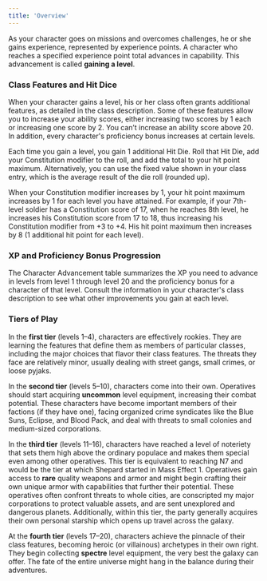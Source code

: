 ```yaml
---
title: 'Overview'
---
```


As your character goes on missions and overcomes challenges, he or she gains experience, represented by experience
points. A character who reaches a specified experience point total advances in capability. This advancement is called
__gaining a level__.

### Class Features and Hit Dice

When your character gains a level, his or her class often grants additional features, as detailed in the class description.
Some of these features allow you to increase your ability scores, either increasing two scores by 1 each or increasing one
score by 2. You can’t increase an ability score above 20. In addition, every character's proficiency bonus increases
at certain levels.

Each time you gain a level, you gain 1 additional Hit Die. Roll that Hit Die, add your Constitution modifier to the roll,
and add the total to your hit point maximum. Alternatively, you can use the fixed value shown in your class entry,
which is the average result of the die roll (rounded up).

When your Constitution modifier increases by 1, your hit point maximum increases by 1 for each level you have attained.
For example, if your 7th-level soldier has a Constitution score of 17, when he reaches 8th level, he increases his
Constitution score from 17 to 18, thus increasing his Constitution modifier from +3 to +4. His hit point maximum then
increases by 8 (1 additional hit point for each level).

### XP and Proficiency Bonus Progression

The Character Advancement table summarizes the XP you need to advance in levels from level 1 through level 20 and the
proficiency bonus for a character of that level. Consult the information in your character's class description to see
what other improvements you gain at each level.

<ai-dialog title="Character Advancement Table" component="character-advancement-table"></ai-dialog>

<source-reference pages="56"></source-reference>

### Tiers of Play

In the __first tier__ (levels 1–4), characters are effectively rookies. They are learning the features 
that define them as members of particular classes, including the major choices that flavor their class features.
The threats they face are relatively minor, usually dealing with street gangs, small crimes, or loose pyjaks.

In the __second tier__ (levels 5–10), characters come into their own. Operatives should start acquiring __uncommon__ level 
equipment, increasing their combat potential. These characters have become important members of their factions (if they have
one), facing organized crime syndicates like the Blue Suns, Eclipse, and Blood Pack, and deal with threats to small colonies 
and medium-sized corporations.

In the __third tier__ (levels 11–16), characters have reached a level of noteriety that sets them high above the ordinary 
populace and makes them special even among other operatives. This tier is equivalent to reaching N7 and would
be the tier at which Shepard started in Mass Effect 1. Operatives gain access to __rare__ quality weapons and armor and might 
begin crafting their own unique armor with capabilities that further their potential. These operatives often confront threats 
to whole cities, are conscripted my major corporations to protect valuable assets, and are sent unexplored and dangerous
planets. Additionally, within this tier, the party generally acquires their own personal starship which opens up
travel across the galaxy.

At the __fourth tier__ (levels 17–20), characters achieve the pinnacle of their class features, becoming heroic 
(or villainous) archetypes in their own right. They begin collecting __spectre__ level equipment, the very best the galaxy
can offer. The fate of the entire universe might hang in the balance during their adventures.

<source-reference pages="12" source="basic"></source-reference>
